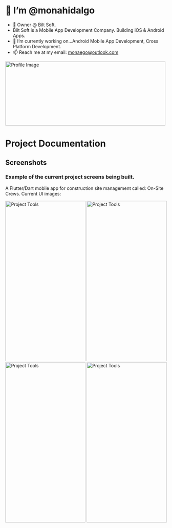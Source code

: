 # 👋 I’m @monahidalgo
- 👀 Owner @ Bilt Soft.
- Bilt Soft is a Mobile App Development Company. Building iOS & Android Apps.
- 🌱 I’m currently working on...Android Mobile App Development, Cross Platform Development.
- 📫 Reach me at my email: monaego@outlook.com

<img src="https://github.com/user-attachments/assets/82334cbe-7bee-4c82-8007-25142e1e7323" alt="Profile Image" width="500" height="200">


# Project Documentation

## Screenshots

### Example of the current project screens being built.

A Flutter/Dart mobile app for construction site management called: On-Site Crews. Current UI images:

<img src="https://github.com/user-attachments/assets/405fca39-5d49-4161-9287-5cddf3e83724" alt="Project Tools" width="250" height="500">

<img src="https://github.com/user-attachments/assets/ef4d4586-d4e1-4eff-9c0c-8385405a5981" alt="Project Tools" width="250" height="500">

<img src="https://github.com/user-attachments/assets/96f6da7f-5085-4dbb-9746-a4711186fa3d" alt="Project Tools" width="250" height="500">

<img src="https://github.com/user-attachments/assets/98d524a0-9d6e-4771-9163-37e80a6612d6" alt="Project Tools" width="250" height="500">









<!---
monahidalgo/monahidalgo is a ✨ special ✨ repository because its `README.md` (this file) appears on your GitHub profile.
You can click the Preview link to take a look at your changes.
--->
